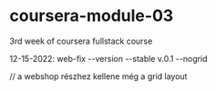 # coursera-module-03
 3rd week of coursera fullstack course
 
 12-15-2022: web-fix --version --stable v.0.1 --nogrid
 
 // a webshop részhez kellene még a grid layout
